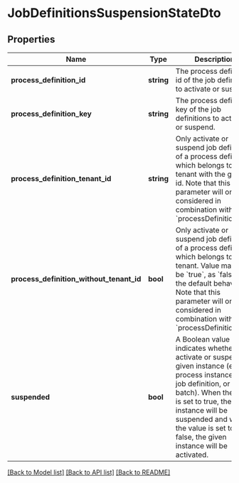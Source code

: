 # JobDefinitionsSuspensionStateDto

## Properties
Name | Type | Description | Notes
------------ | ------------- | ------------- | -------------
**process_definition_id** | **string** | The process definition id of the job definitions to activate or suspend. | [optional] 
**process_definition_key** | **string** | The process definition key of the job definitions to activate or suspend. | [optional] 
**process_definition_tenant_id** | **string** | Only activate or suspend job definitions of a process definition which belongs to a tenant with the given id.  Note that this parameter will only be considered  in combination with &#x60;processDefinitionKey&#x60;. | [optional] 
**process_definition_without_tenant_id** | **bool** | Only activate or suspend job definitions of a process definition which belongs to no tenant. Value may only be &#x60;true&#x60;, as &#x60;false&#x60; is the default behavior.  Note that this parameter will only be considered  in combination with &#x60;processDefinitionKey&#x60;. | [optional] 
**suspended** | **bool** | A Boolean value which indicates whether to activate or suspend a given instance  (e.g. process instance, job, job definition, or batch). When the value is set to true,  the given instance will be suspended and when the value is set to false,  the given instance will be activated. | [optional] 

[[Back to Model list]](../../README.md#documentation-for-models) [[Back to API list]](../../README.md#documentation-for-api-endpoints) [[Back to README]](../../README.md)

